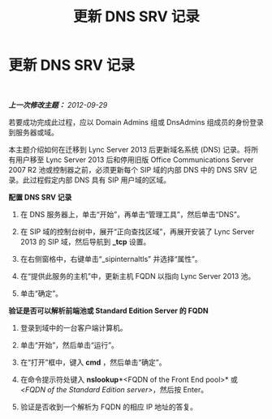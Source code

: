 ﻿---
title: 更新 DNS SRV 记录
TOCTitle: 更新 DNS SRV 记录
ms:assetid: a29149aa-30cc-4a59-af98-fb95c2385cce
ms:mtpsurl: https://technet.microsoft.com/zh-cn/library/JJ688161(v=OCS.15)
ms:contentKeyID: 49888540
ms.date: 05/19/2016
mtps_version: v=OCS.15
ms.translationtype: HT
---

# 更新 DNS SRV 记录

 

_**上一次修改主题：** 2012-09-29_

若要成功完成此过程，应以 Domain Admins 组或 DnsAdmins 组成员的身份登录到服务器或域。

本主题介绍如何在迁移到 Lync Server 2013 后更新域名系统 (DNS) 记录。将所有用户移至 Lync Server 2013 后和停用旧版 Office Communications Server 2007 R2 池或控制器之前，必须更新每个 SIP 域的内部 DNS 中的 DNS SRV 记录。此过程假定内部 DNS 具有 SIP 用户域的区域。

**配置 DNS SRV 记录**

1.  在 DNS 服务器上，单击“开始”，再单击“管理工具”，然后单击“DNS”。

2.  在 SIP 域的控制台树中，展开“正向查找区域”，再展开安装了 Lync Server 2013 的 SIP 域，然后导航到 **\_tcp** 设置。

3.  在右侧窗格中，右键单击“\_sipinternaltls” 并选择“属性”。

4.  在“提供此服务的主机”中，更新主机 FQDN 以指向 Lync Server 2013 池。

5.  单击“确定”。

**验证是否可以解析前端池或 Standard Edition Server 的 FQDN**

1.  登录到域中的一台客户端计算机。

2.  单击“开始”，然后单击“运行”。

3.  在“打开”框中，键入 **cmd** ，然后单击“确定”。

4.  在命令提示符处键入 **nslookup***\<FQDN of the Front End pool\>* 或 *\<FQDN of the Standard Edition server\>*，然后按 Enter。

5.  验证是否收到一个解析为 FQDN 的相应 IP 地址的答复。

